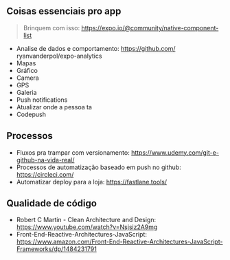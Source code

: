 ## Coisas essenciais pro app

> Brinquem com isso: https://expo.io/@community/native-component-list

- Analise de dados e comportamento: https://github.com/
  ryanvanderpol/expo-analytics
- Mapas
- Gráfico
- Camera
- GPS
- Galeria
- Push notifications
- Atualizar onde a pessoa ta
- Codepush

## Processos

- Fluxos pra trampar com versionamento: https://www.udemy.com/git-e-github-na-vida-real/
- Processos de automatização baseado em push no github: https://circleci.com/
- Automatizar deploy para a loja: https://fastlane.tools/

## Qualidade de código

- Robert C Martin - Clean Architecture and Design: https://www.youtube.com/watch?v=Nsjsiz2A9mg
- Front-End-Reactive-Architectures-JavaScript: https://www.amazon.com/Front-End-Reactive-Architectures-JavaScript-Frameworks/dp/1484231791

